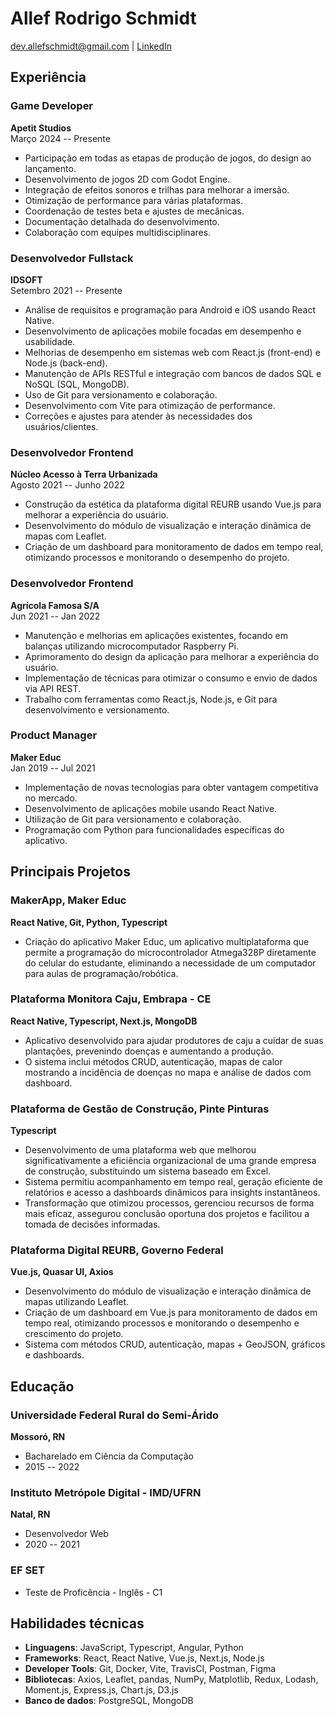# Allef Rodrigo Schmidt

[dev.allefschmidt@gmail.com](mailto:dev.allefschmidt@gmail.com) | [LinkedIn](https://www.linkedin.com/in/schmidt-maker/) 

## Experiência

### Game Developer
**Apetit Studios**  
Março 2024 -- Presente
- Participação em todas as etapas de produção de jogos, do design ao lançamento.
- Desenvolvimento de jogos 2D com Godot Engine.
- Integração de efeitos sonoros e trilhas para melhorar a imersão.
- Otimização de performance para várias plataformas.
- Coordenação de testes beta e ajustes de mecânicas.
- Documentação detalhada do desenvolvimento.
- Colaboração com equipes multidisciplinares.

### Desenvolvedor Fullstack
**IDSOFT**  
Setembro 2021 -- Presente
- Análise de requisitos e programação para Android e iOS usando React Native.
- Desenvolvimento de aplicações mobile focadas em desempenho e usabilidade.
- Melhorias de desempenho em sistemas web com React.js (front-end) e Node.js (back-end).
- Manutenção de APIs RESTful e integração com bancos de dados SQL e NoSQL (SQL, MongoDB).
- Uso de Git para versionamento e colaboração.
- Desenvolvimento com Vite para otimização de performance.
- Correções e ajustes para atender às necessidades dos usuários/clientes.

### Desenvolvedor Frontend
**Núcleo Acesso à Terra Urbanizada**  
Agosto 2021 -- Junho 2022
- Construção da estética da plataforma digital REURB usando Vue.js para melhorar a experiência do usuário.
- Desenvolvimento do módulo de visualização e interação dinâmica de mapas com Leaflet.
- Criação de um dashboard para monitoramento de dados em tempo real, otimizando processos e monitorando o desempenho do projeto.

### Desenvolvedor Frontend
**Agrícola Famosa S/A**  
Jun 2021 -- Jan 2022
- Manutenção e melhorias em aplicações existentes, focando em balanças utilizando microcomputador Raspberry Pi.
- Aprimoramento do design da aplicação para melhorar a experiência do usuário.
- Implementação de técnicas para otimizar o consumo e envio de dados via API REST.
- Trabalho com ferramentas como React.js, Node.js, e Git para desenvolvimento e versionamento.

### Product Manager
**Maker Educ**  
Jan 2019 -- Jul 2021
- Implementação de novas tecnologias para obter vantagem competitiva no mercado.
- Desenvolvimento de aplicações mobile usando React Native.
- Utilização de Git para versionamento e colaboração.
- Programação com Python para funcionalidades específicas do aplicativo.

## Principais Projetos

### MakerApp, Maker Educ
**React Native, Git, Python, Typescript**
- Criação do aplicativo Maker Educ, um aplicativo multiplataforma que permite a programação do microcontrolador Atmega328P diretamente do celular do estudante, eliminando a necessidade de um computador para aulas de programação/robótica.

### Plataforma Monitora Caju, Embrapa - CE
**React Native, Typescript, Next.js, MongoDB**
- Aplicativo desenvolvido para ajudar produtores de caju a cuidar de suas plantações, prevenindo doenças e aumentando a produção.
- O sistema inclui métodos CRUD, autenticação, mapas de calor mostrando a incidência de doenças no mapa e análise de dados com dashboard.

### Plataforma de Gestão de Construção, Pinte Pinturas
**Typescript**
- Desenvolvimento de uma plataforma web que melhorou significativamente a eficiência organizacional de uma grande empresa de construção, substituindo um sistema baseado em Excel.
- Sistema permitiu acompanhamento em tempo real, geração eficiente de relatórios e acesso a dashboards dinâmicos para insights instantâneos.
- Transformação que otimizou processos, gerenciou recursos de forma mais eficaz, assegurou conclusão oportuna dos projetos e facilitou a tomada de decisões informadas.

### Plataforma Digital REURB, Governo Federal
**Vue.js, Quasar UI, Axios**
- Desenvolvimento do módulo de visualização e interação dinâmica de mapas utilizando Leaflet.
- Criação de um dashboard em Vue.js para monitoramento de dados em tempo real, otimizando processos e monitorando o desempenho e crescimento do projeto.
- Sistema com métodos CRUD, autenticação, mapas + GeoJSON, gráficos e dashboards.

## Educação

### Universidade Federal Rural do Semi-Árido
**Mossoró, RN**
- Bacharelado em Ciência da Computação
- 2015 -- 2022

### Instituto Metrópole Digital - IMD/UFRN
**Natal, RN**
- Desenvolvedor Web
- 2020 -- 2021

### EF SET
- Teste de Proficência - Inglês - C1

## Habilidades técnicas

- **Linguagens**: JavaScript, Typescript, Angular, Python
- **Frameworks**: React, React Native, Vue.js, Next.js, Node.js
- **Developer Tools**: Git, Docker, Vite, TravisCI, Postman, Figma
- **Bibliotecas**: Axios, Leaflet, pandas, NumPy, Matplotlib, Redux, Lodash, Moment.js, Express.js, Chart.js, D3.js
- **Banco de dados**: PostgreSQL, MongoDB
